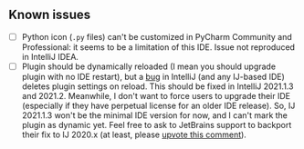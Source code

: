 ## Known issues

* [ ] Python icon (`.py` files) can't be customized in PyCharm Community and Professional: it seems to be a limitation of this IDE. Issue not reproduced in IntelliJ IDEA.
* [ ] Plugin should be dynamically reloaded (I mean you should upgrade plugin with no IDE restart), but a [bug](https://youtrack.jetbrains.com/issue/IDEA-262732) in IntelliJ (and any IJ-based IDE) deletes plugin settings on reload. This should be fixed in IntelliJ 2021.1.3 and 2021.2. Meanwhile, I don't want to force users to upgrade their IDE (especially if they have perpetual license for an older IDE release). So, IJ 2021.1.3 won't be the minimal IDE version for now, and I can't mark the plugin as dynamic yet. Feel free to ask to JetBrains support to backport their fix to IJ 2020.x (at least, please [upvote this comment](https://youtrack.jetbrains.com/issue/IDEA-262732#focus=Comments-27-4972631.0-0)).
